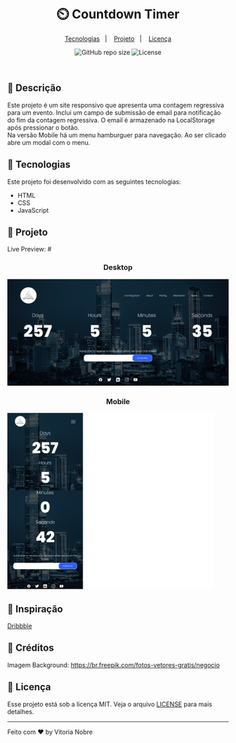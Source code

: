 <h1 align="center">
  ⏲️ Countdown Timer
</h1>

<p align="center">
  <a href="#-tecnologias">Tecnologias</a>&nbsp;&nbsp;&nbsp;|&nbsp;&nbsp;&nbsp;
  <a href="#-projeto">Projeto</a>&nbsp;&nbsp;&nbsp;|&nbsp;&nbsp;&nbsp;
  <a href="#memo-licença">Licença</a>
</p>

<p align="center">
  <img alt="GitHub repo size" src="https://img.shields.io/github/repo-size/vitorianobre/countdown-timer?color=2E84A6">
  <img  src="https://img.shields.io/static/v1?label=license&message=MIT&color=2E84A6" alt="License">
</p>


<br>

## 📖 Descrição

Este projeto é um site responsivo que apresenta uma contagem regressiva para um evento. Inclui um campo de submissão de email para notificação do fim da contagem regressiva. O email é armazenado na LocalStorage após pressionar o botão.
<br>
Na versão Mobile há um menu hamburguer para navegação. Ao ser clicado abre um modal com o menu.

## 🚀 Tecnologias

Este projeto foi desenvolvido com as seguintes tecnologias:

- HTML
- CSS
- JavaScript

## 🚧 Projeto

Live Preview: #

<h3 align="center"><strong>Desktop</strong></h3>
<img src="assets/preview-desktop.png" style="max-height: 400px;">

<h3 align="center"><strong>Mobile</strong></h3>
<img src="assets/preview-mobile.png" style="max-height: 400px;">

## 🎨 Inspiração

[Dribbble](https://dribbble.com/shots/11931989-DailyUI-014-Countdown-Timer?utm_source=Clipboard_Shot&utm_campaign=crististan&utm_content=DailyUI%20-%20014%20-%20Countdown%20Timer&utm_medium=Social_Share&utm_source=Clipboard_Shot&utm_campaign=crististan&utm_content=DailyUI%20-%20014%20-%20Countdown%20Timer&utm_medium=Social_Share)

## 🎨 Créditos

Imagem Background: https://br.freepik.com/fotos-vetores-gratis/negocio

## 📝 Licença

Esse projeto está sob a licença MIT. Veja o arquivo [LICENSE](.github/LICENSE) para mais detalhes.

---

Feito com ♥ by Vitoria Nobre